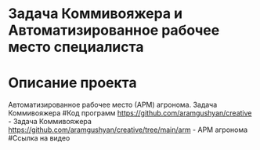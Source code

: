 # Задача Коммивояжера и Автоматизированное рабочее место специалиста
# Описание проекта
Автоматизированное рабочее место (АРМ) агронома.
Задача Коммивояжера
#Код программ
https://github.com/aramgushyan/creative -  Задача Коммивояжера
https://github.com/aramgushyan/creative/tree/main/arm - АРМ агронома
#Ссылка на видео
